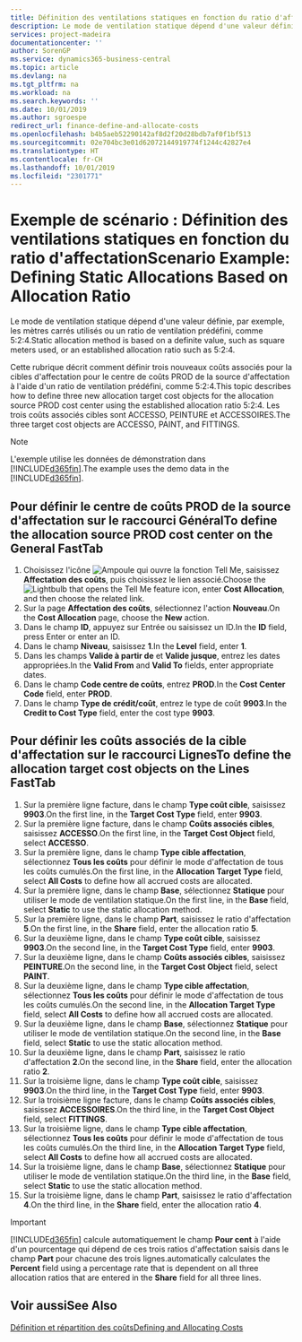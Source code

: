```yaml
---
title: Définition des ventilations statiques en fonction du ratio d'affectation | Microsoft Docs
description: Le mode de ventilation statique dépend d'une valeur définie, par exemple, les mètres carrés utilisés ou un ratio de ventilation prédéfini, comme 5:2:4.
services: project-madeira
documentationcenter: ''
author: SorenGP
ms.service: dynamics365-business-central
ms.topic: article
ms.devlang: na
ms.tgt_pltfrm: na
ms.workload: na
ms.search.keywords: ''
ms.date: 10/01/2019
ms.author: sgroespe
redirect_url: finance-define-and-allocate-costs
ms.openlocfilehash: b4b5aeb52290142af8d2f20d28bdb7af0f1bf513
ms.sourcegitcommit: 02e704bc3e01d62072144919774f1244c42827e4
ms.translationtype: HT
ms.contentlocale: fr-CH
ms.lasthandoff: 10/01/2019
ms.locfileid: "2301771"
---
```

# <a name="scenario-example-defining-static-allocations-based-on-allocation-ratio"></a><span data-ttu-id="a93da-103">Exemple de scénario : Définition des ventilations statiques en fonction du ratio d'affectation</span><span class="sxs-lookup"><span data-stu-id="a93da-103">Scenario Example: Defining Static Allocations Based on Allocation Ratio</span></span>
<span data-ttu-id="a93da-104">Le mode de ventilation statique dépend d'une valeur définie, par exemple, les mètres carrés utilisés ou un ratio de ventilation prédéfini, comme 5:2:4.</span><span class="sxs-lookup"><span data-stu-id="a93da-104">Static allocation method is based on a definite value, such as square meters used, or an established allocation ratio such as 5:2:4.</span></span>  

<span data-ttu-id="a93da-105">Cette rubrique décrit comment définir trois nouveaux coûts associés pour la cibles d'affectation pour le centre de coûts PROD de la source d'affectation à l'aide d'un ratio de ventilation prédéfini, comme 5:2:4.</span><span class="sxs-lookup"><span data-stu-id="a93da-105">This topic describes how to define three new allocation target cost objects for the allocation source PROD cost center using the established allocation ratio 5:2:4.</span></span> <span data-ttu-id="a93da-106">Les trois coûts associés cibles sont ACCESSO, PEINTURE et ACCESSOIRES.</span><span class="sxs-lookup"><span data-stu-id="a93da-106">The three target cost objects are ACCESSO, PAINT, and FITTINGS.</span></span>  

> [!NOTE]  
>  <span data-ttu-id="a93da-107">L'exemple utilise les données de démonstration dans [!INCLUDE[d365fin](includes/d365fin_md.md)].</span><span class="sxs-lookup"><span data-stu-id="a93da-107">The example uses the demo data in the [!INCLUDE[d365fin](includes/d365fin_md.md)].</span></span>  

## <a name="to-define-the-allocation-source-prod-cost-center-on-the-general-fasttab"></a><span data-ttu-id="a93da-108">Pour définir le centre de coûts PROD de la source d'affectation sur le raccourci Général</span><span class="sxs-lookup"><span data-stu-id="a93da-108">To define the allocation source PROD cost center on the General FastTab</span></span>  

1.  <span data-ttu-id="a93da-109">Choisissez l'icône ![Ampoule qui ouvre la fonction Tell Me](media/ui-search/search_small.png "Dites-moi ce que vous voulez faire"), saisissez **Affectation des coûts**, puis choisissez le lien associé.</span><span class="sxs-lookup"><span data-stu-id="a93da-109">Choose the ![Lightbulb that opens the Tell Me feature](media/ui-search/search_small.png "Tell me what you want to do") icon, enter **Cost Allocation**, and then choose the related link.</span></span>  
2.  <span data-ttu-id="a93da-110">Sur la page **Affectation des coûts**, sélectionnez l'action **Nouveau**.</span><span class="sxs-lookup"><span data-stu-id="a93da-110">On the **Cost Allocation** page, choose the **New** action.</span></span>  
3.  <span data-ttu-id="a93da-111">Dans le champ **ID**, appuyez sur Entrée ou saisissez un ID.</span><span class="sxs-lookup"><span data-stu-id="a93da-111">In the **ID** field, press Enter or enter an ID.</span></span>  
4.  <span data-ttu-id="a93da-112">Dans le champ **Niveau**, saisissez **1**.</span><span class="sxs-lookup"><span data-stu-id="a93da-112">In the **Level** field, enter **1**.</span></span>  
5.  <span data-ttu-id="a93da-113">Dans les champs **Valide à partir de** et **Valide jusque**, entrez les dates appropriées.</span><span class="sxs-lookup"><span data-stu-id="a93da-113">In the **Valid From** and **Valid To** fields, enter appropriate dates.</span></span>  
6.  <span data-ttu-id="a93da-114">Dans le champ **Code centre de coûts**, entrez **PROD**.</span><span class="sxs-lookup"><span data-stu-id="a93da-114">In the **Cost Center Code** field, enter **PROD**.</span></span>  
7.  <span data-ttu-id="a93da-115">Dans le champ **Type de crédit/coût**, entrez le type de coût **9903**.</span><span class="sxs-lookup"><span data-stu-id="a93da-115">In the **Credit to Cost Type** field, enter the cost type **9903**.</span></span>  

## <a name="to-define-the-allocation-target-cost-objects-on-the-lines-fasttab"></a><span data-ttu-id="a93da-116">Pour définir les coûts associés de la cible d'affectation sur le raccourci Lignes</span><span class="sxs-lookup"><span data-stu-id="a93da-116">To define the allocation target cost objects on the Lines FastTab</span></span>  

1.  <span data-ttu-id="a93da-117">Sur la première ligne facture, dans le champ **Type coût cible**, saisissez **9903**.</span><span class="sxs-lookup"><span data-stu-id="a93da-117">On the first line, in the **Target Cost Type** field, enter **9903**.</span></span>  
2.  <span data-ttu-id="a93da-118">Sur la première ligne facture, dans le champ **Coûts associés cibles**, saisissez **ACCESSO**.</span><span class="sxs-lookup"><span data-stu-id="a93da-118">On the first line, in the **Target Cost Object** field, select **ACCESSO**.</span></span>  
3.  <span data-ttu-id="a93da-119">Sur la première ligne, dans le champ **Type cible affectation**, sélectionnez **Tous les coûts** pour définir le mode d'affectation de tous les coûts cumulés.</span><span class="sxs-lookup"><span data-stu-id="a93da-119">On the first line, in the **Allocation Target Type** field, select **All Costs** to define how all accrued costs are allocated.</span></span>  
4.  <span data-ttu-id="a93da-120">Sur la première ligne, dans le champ **Base**, sélectionnez **Statique** pour utiliser le mode de ventilation statique.</span><span class="sxs-lookup"><span data-stu-id="a93da-120">On the first line, in the **Base** field, select **Static** to use the static allocation method.</span></span>  
5.  <span data-ttu-id="a93da-121">Sur la première ligne, dans le champ **Part**, saisissez le ratio d'affectation **5**.</span><span class="sxs-lookup"><span data-stu-id="a93da-121">On the first line, in the **Share** field, enter the allocation ratio **5**.</span></span>  
6.  <span data-ttu-id="a93da-122">Sur la deuxième ligne, dans le champ **Type coût cible**, saisissez **9903**.</span><span class="sxs-lookup"><span data-stu-id="a93da-122">On the second line, in the **Target Cost Type** field, enter **9903**.</span></span>  
7.  <span data-ttu-id="a93da-123">Sur la deuxième ligne, dans le champ **Coûts associés cibles**, saisissez **PEINTURE**.</span><span class="sxs-lookup"><span data-stu-id="a93da-123">On the second line, in the **Target Cost Object** field, select **PAINT**.</span></span>  
8.  <span data-ttu-id="a93da-124">Sur la deuxième ligne, dans le champ **Type cible affectation**, sélectionnez **Tous les coûts** pour définir le mode d'affectation de tous les coûts cumulés.</span><span class="sxs-lookup"><span data-stu-id="a93da-124">On the second line, in the **Allocation Target Type** field, select **All Costs** to define how all accrued costs are allocated.</span></span>  
9. <span data-ttu-id="a93da-125">Sur la deuxième ligne, dans le champ **Base**, sélectionnez **Statique** pour utiliser le mode de ventilation statique.</span><span class="sxs-lookup"><span data-stu-id="a93da-125">On the second line, in the **Base** field, select **Static** to use the static allocation method.</span></span>  
10. <span data-ttu-id="a93da-126">Sur la deuxième ligne, dans le champ **Part**, saisissez le ratio d'affectation **2**.</span><span class="sxs-lookup"><span data-stu-id="a93da-126">On the second line, in the **Share** field, enter the allocation ratio **2**.</span></span>  
11. <span data-ttu-id="a93da-127">Sur la troisième ligne, dans le champ **Type coût cible**, saisissez **9903**.</span><span class="sxs-lookup"><span data-stu-id="a93da-127">On the third line, in the **Target Cost Type** field, enter **9903**.</span></span>  
12. <span data-ttu-id="a93da-128">Sur la troisième ligne facture, dans le champ **Coûts associés cibles**, saisissez **ACCESSOIRES**.</span><span class="sxs-lookup"><span data-stu-id="a93da-128">On the third line, in the **Target Cost Object** field, select **FITTINGS**.</span></span>  
13. <span data-ttu-id="a93da-129">Sur la troisième ligne, dans le champ **Type cible affectation**, sélectionnez **Tous les coûts** pour définir le mode d'affectation de tous les coûts cumulés.</span><span class="sxs-lookup"><span data-stu-id="a93da-129">On the third line, in the **Allocation Target Type** field, select **All Costs** to define how all accrued costs are allocated.</span></span>  
14. <span data-ttu-id="a93da-130">Sur la troisième ligne, dans le champ **Base**, sélectionnez **Statique** pour utiliser le mode de ventilation statique.</span><span class="sxs-lookup"><span data-stu-id="a93da-130">On the third line, in the **Base** field, select **Static** to use the static allocation method.</span></span>  
15. <span data-ttu-id="a93da-131">Sur la troisième ligne, dans le champ **Part**, saisissez le ratio d'affectation **4**.</span><span class="sxs-lookup"><span data-stu-id="a93da-131">On the third line, in the **Share** field, enter the allocation ratio **4**.</span></span>  

> [!IMPORTANT]  
>  [!INCLUDE[d365fin](includes/d365fin_md.md)] <span data-ttu-id="a93da-132">calcule automatiquement le champ **Pour cent** à l'aide d'un pourcentage qui dépend de ces trois ratios d'affectation saisis dans le champ **Part** pour chacune des trois lignes.</span><span class="sxs-lookup"><span data-stu-id="a93da-132">automatically calculates the **Percent** field using a percentage rate that is dependent on all three allocation ratios that are entered in the **Share** field for all three lines.</span></span>  

## <a name="see-also"></a><span data-ttu-id="a93da-133">Voir aussi</span><span class="sxs-lookup"><span data-stu-id="a93da-133">See Also</span></span>  
[<span data-ttu-id="a93da-134">Définition et répartition des coûts</span><span class="sxs-lookup"><span data-stu-id="a93da-134">Defining and Allocating Costs</span></span>](finance-define-and-allocate-costs.md)   
